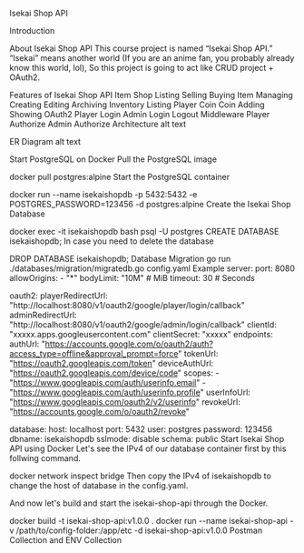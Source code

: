 Isekai Shop API

Introduction


About Isekai Shop API
This course project is named “Isekai Shop API.” “Isekai” means another world (If you are an anime fan, you probably already know this world, lol), So this project is going to act like CRUD project + OAuth2.

Features of Isekai Shop API
Item Shop
Listing
Selling
Buying
Item Managing
Creating
Editing
Archiving
Inventory
Listing
Player Coin
Coin Adding
Showing
OAuth2
Player Login
Admin Login
Logout
Middleware
Player Authorize
Admin Authorize
Architecture
alt text

ER Diagram
alt text

Start PostgreSQL on Docker
Pull the PostgreSQL image

docker pull postgres:alpine
Start the PostgreSQL container

docker run --name isekaishopdb -p 5432:5432 -e POSTGRES_PASSWORD=123456 -d postgres:alpine
Create the Isekai Shop Database

docker exec -it isekaishopdb bash
psql -U postgres
CREATE DATABASE isekaishopdb;
In case you need to delete the database

DROP DATABASE isekaishopdb;
Database Migration
go run ./databases/migration/migratedb.go
config.yaml Example
server:
  port: 8080
  allowOrigins:
    - "*"
  bodyLimit: "10M" # MiB
  timeout: 30 # Seconds

oauth2:
  playerRedirectUrl: "http://localhost:8080/v1/oauth2/google/player/login/callback"
  adminRedirectUrl: "http://localhost:8080/v1/oauth2/google/admin/login/callback"
  clientId: "xxxxx.apps.googleusercontent.com"
  clientSecret: "xxxxx"
  endpoints:
    authUrl: "https://accounts.google.com/o/oauth2/auth?access_type=offline&approval_prompt=force"
    tokenUrl: "https://oauth2.googleapis.com/token"
    deviceAuthUrl: "https://oauth2.googleapis.com/device/code"
  scopes:
    - "https://www.googleapis.com/auth/userinfo.email"
    - "https://www.googleapis.com/auth/userinfo.profile"
  userInfoUrl: "https://www.googleapis.com/oauth2/v2/userinfo"
  revokeUrl: "https://accounts.google.com/o/oauth2/revoke"
  
database:
  host: localhost
  port: 5432
  user: postgres
  password: 123456
  dbname: isekaishopdb
  sslmode: disable
  schema: public
Start Isekai Shop API using Docker
Let's see the IPv4 of our database container first by this follwing command.

docker network inspect bridge
Then copy the IPv4 of isekaishopdb to change the host of database in the config.yaml.

And now let's build and start the isekai-shop-api through the Docker.

docker build -t isekai-shop-api:v1.0.0 .
docker run --name isekai-shop-api -v /path/to/config-folder:/app/etc -d isekai-shop-api:v1.0.0
Postman Collection and ENV
Collection
